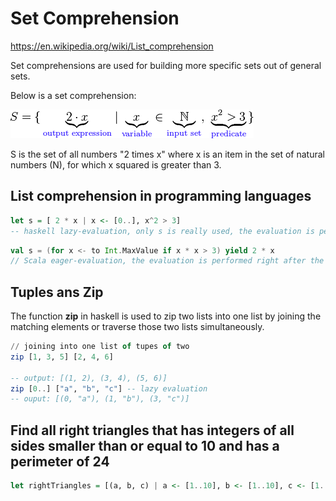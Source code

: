 # Set Comprehension

https://en.wikipedia.org/wiki/List_comprehension

Set comprehensions are used for building more specific sets out of general sets. 

Below is a set comprehension:

![set comprehension](https://github.com/StudyInDepth/haskell/blob/master/images/set_comprehension.png)

S is the set of all numbers "2 times x" where x is an item in the set of natural numbers (N), for which x squared is greater than 3.

## List comprehension in programming languages 

```haskell
let s = [ 2 * x | x <- [0..], x^2 > 3]
-- haskell lazy-evaluation, only s is really used, the evaluation is performed
```

```scala
val s = (for x <- to Int.MaxValue if x * x > 3) yield 2 * x
// Scala eager-evaluation, the evaluation is performed right after the assignment
```

## Tuples ans Zip
The function **zip** in haskell is used to zip two lists into one list by joining the matching elements or traverse those two lists simultaneously. 

```haskell
// joining into one list of tupes of two
zip [1, 3, 5] [2, 4, 6]

-- output: [(1, 2), (3, 4), (5, 6)]
zip [0..] ["a", "b", "c"] -- lazy evaluation
-- ouput: [(0, "a"), (1, "b"), (3, "c")]

```

## Find all right triangles that has integers of all sides smaller than or equal to 10 and has a perimeter of 24

```haskell
let rightTriangles = [(a, b, c) | a <- [1..10], b <- [1..10], c <- [1..10] | a^2 + b^2 == c^2]
```



